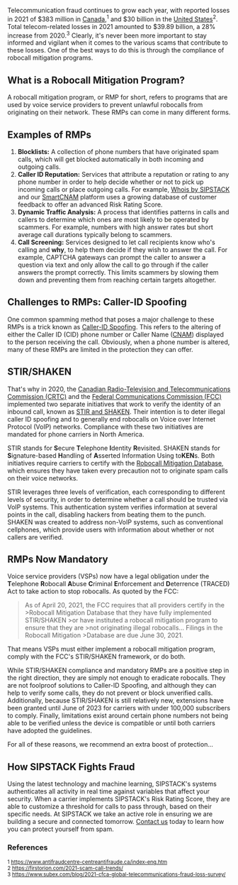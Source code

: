 Telecommunication fraud continues to grow each year, with reported losses in 2021 of $383 million in [Canada](https://www.sipstack.com/resources/blog/the-state-of-spam-calling-in-canada),<sup>1</sup> and $30 billion in the [United States](https://www.sipstack.com/resources/blog/the-state-of-spam-calling-in-canada)<sup>2</sup>. Total telecom-related losses in 2021 amounted to $39.89 billion, a 28% increase from 2020.<sup>3</sup> Clearly, it's never been more important to stay informed and vigilant when it comes to the various scams that contribute to these losses. One of the best ways to do this is through the compliance of robocall mitigation programs.

## What is a Robocall Mitigation Program?
A robocall mitigation program, or RMP for short, refers to programs that are used by voice service providers to prevent unlawful robocalls from originating on their network. These RMPs can come in many different forms. 

## Examples of RMPs
1) **Blocklists:** A collection of phone numbers that have originated spam calls, which will get blocked automatically in both incoming and outgoing calls. 
2) **Caller ID Reputation:** Services that attribute a reputation or rating to any phone number in order to help decide whether or not to pick up incoming calls or place outgoing calls. For example, [Whois by SIPSTACK](https://whois.sipstack.com/) and our [SmartCNAM](https://www.sipstack.com/products/smart-cnam) platform uses a growing database of customer feedback to offer an advanced Risk Rating Score.
3) **Dynamic Traffic Analysis:** A process that identifies patterns in calls and callers to determine which ones are most likely to be operated by scammers. For example, numbers with high answer rates but short average call durations typically belong to scammers.
4) **Call Screening:** Services designed to let call recipients know who's calling and **why**, to help them decide if they wish to answer the call. For example, CAPTCHA gateways can prompt the caller to answer a question via text and only allow the call to go through if the caller answers the prompt correctly. This limits scammers by slowing them down and preventing them from reaching certain targets altogether. 

## Challenges to RMPs: Caller-ID Spoofing
One common spamming method that poses a major challenge to these RMPs is a trick known as [Caller-ID Spoofing](https://www.sipstack.com/resources/knowledge-base/general/what-is-call-spoofing). This refers to the altering of either the Caller ID (CID) phone number or Caller Name ([CNAM](https://www.sipstack.com/resources/knowledge-base/general/what-is-cnam)) displayed to the person receiving the call. Obviously, when a phone number is altered, many of these RMPs are limited in the protection they can offer. 

## STIR/SHAKEN
That's why in 2020, the [Canadian Radio-Television and Telecommunications Commission (CRTC)](https://crtc.gc.ca/eng/home-accueil.htm) and the [Federal Communications Commission (FCC)](https://www.fcc.gov/) implemented two separate initiatives that work to verify the identity of an inbound call, known as [STIR and SHAKEN](https://www.sipstack.com/resources/knowledge-base/regulatory/what-is-stir-shaken). Their intention is to deter illegal caller ID spoofing and to generally end robocalls on Voice over Internet Protocol (VoIP) networks. Compliance with these two initiatives are mandated for phone carriers in North America.

STIR stands for **S**ecure **T**elephone **I**dentity **R**evisited. SHAKEN stands for **S**ignature-based **H**andling of **A**sserted Information Using to**KEN**s. Both initiatives require carriers to certify with the [Robocall Mitigation Database](https://www.fcc.gov/robocall-mitigation-database), which ensures they have taken every precaution not to originate spam calls on their voice networks.

STIR leverages three levels of verification, each corresponding to different levels of security, in order to determine whether a call should be trusted via VoIP systems. This authentication system verifies information at several points in the call, disabling hackers from beating them to the punch.
SHAKEN was created to address non-VoIP systems, such as conventional cellphones, which provide users with information about whether or not callers are verified.

## RMPs Now Mandatory

Voice service providers (VSPs) now have a legal obligation under the **T**elephone **R**obocall **A**buse **C**riminal **E**nforcement and **D**eterrence (TRACED) Act to take action to stop robocalls. As quoted by the FCC:

>As of April 20, 2021, the FCC requires that all providers certify in the >Robocall Mitigation Database that they have fully implemented STIR/SHAKEN >or have instituted a robocall mitigation program to ensure that they are >not originating illegal robocalls… Filings in the Robocall Mitigation >Database are due June 30, 2021.

That means VSPs must either implement a robocall mitigation program, comply with the FCC's STIR/SHAKEN framework, or do both.

While STIR/SHAKEN compliance and mandatory RMPs are a positive step in the right direction, they are simply not enough to eradicate robocalls. They are not foolproof solutions to Caller-ID Spoofing, and although they can help to verify some calls, they do not prevent or block unverified calls. Additionally, because STIR/SHAKEN is still relatively new, extensions have been granted until June of 2023 for carriers with under 100,000 subscribers to comply. Finally, limitations exist around certain phone numbers not being able to be verified unless the device is compatible or until both carriers have adopted the guidelines.

For all of these reasons, we recommend an extra boost of protection...

## How SIPSTACK Fights Fraud
Using the latest technology and machine learning, SIPSTACK's systems authenticates all activity in real time against variables that affect your security. When a carrier implements SIPSTACK's Risk Rating Score, they are able to customize a threshold for calls to pass through, based on their specific needs. At SIPSTACK we take an active role in ensuring we are building a secure and connected tomorrow. [Contact us](https://www.sipstack.com/contact/us) today to learn how you can protect yourself from spam.

### References
<sup>1 <a href=" https://www.antifraudcentre-centreantifraude.ca/index-eng.htm
" class="ss-reference" target="_blank"> https://www.antifraudcentre-centreantifraude.ca/index-eng.htm</a></sup>  
<sup>2 <a href=" https://firstorion.com/2021-scam-call-trends/
" class="ss-reference" target="_blank"> https://firstorion.com/2021-scam-call-trends/</a></sup>  
<sup>3 <a href=" https://www.subex.com/blog/2021-cfca-global-telecommunications-fraud-loss-survey/
" class="ss-reference" target="_blank"> https://www.subex.com/blog/2021-cfca-global-telecommunications-fraud-loss-survey/</a></sup>
